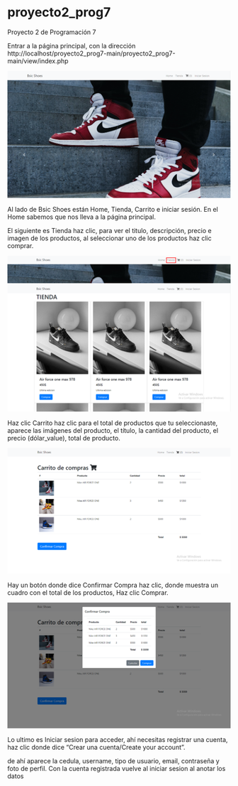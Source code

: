 # proyecto2_prog7

Proyecto 2 de Programación 7

Entrar a la página principal, con la dirección http://localhost/proyecto2_prog7-main/proyecto2_prog7-main/view/index.php

![](/foto1.png)

Al lado de Bsic Shoes están Home, Tienda, Carrito e iniciar sesión. En el Home sabemos que nos lleva a la página principal.

El siguiente es Tienda haz clic, para ver el titulo, descripción, precio e imagen de los productos, al seleccionar uno de los productos haz clic comprar. 

![](/foto2a.png)
![](/foto2.png)

Haz clic Carrito haz clic para el total de productos que tu seleccionaste, aparece las imágenes del producto, el título, la cantidad del producto, el precio (dólar_value), total de producto.

![](/foto3.png)

Hay un botón donde dice Confirmar Compra haz clic, donde muestra un cuadro con el total de los productos, Haz clic Comprar.

![](/foto4.png)

Lo ultimo es Iniciar sesion para acceder, ahí necesitas registrar una cuenta, haz clic donde dice “Crear una cuenta/Create your account”.


de ahí aparece la cedula, username, tipo de usuario, email, contraseña y foto de perfil. Con la cuenta registrada vuelve al iniciar sesion al anotar los datos
